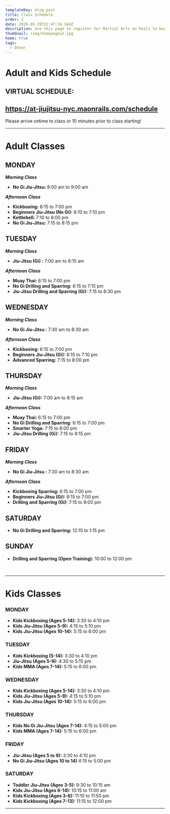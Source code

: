 ```yaml
---
templateKey: blog-post
title: Class Schedule
order: 2
date: 2020-05-29T22:47:34.544Z
description: Use this page to register for Martial Arts on Rails to book classes online.
thumbnail: /img/homepagea2.jpg
home: true
tags:
  - Other
---
```

# Adult and Kids Schedule

## VIRTUAL SCHEDULE:

## <https://at-jiujitsu-nyc.maonrails.com/schedule>

Please arrive ontime to class or 10 minutes prior to class starting!  

<script src="https://www.maonrails.com/js/widgets.js"></script>

<div class="maonrails-booking" attr-gym="DL7vA"></div>

- - -

# Adult Classes

## MONDAY

**_Morning Class_**

* **No Gi Jiu-Jitsu:** 8:00 am to 9:00 am

_**Afternoon Class**_

* **Kickboxing:** 6:15 to 7:00 pm
* **Beginners Jiu-Jitsu (No Gi):** 6:10 to 7:10 pm
* **Kettlebell:** 7:10 to 8:00 pm
* **No Gi Jiu-Jitsu:** 7:15 to 8:15 pm

## TUESDAY

**_Morning Class_**

* **Jiu-Jitsu (Gi) :** 7:00 am to 8:15 am

_**Afternoon Class**_

* **Muay Thai:** 6:15 to 7:00 pm
* **No Gi Drilling and Sparring:** 6:15 to 7:15 pm
* **Jiu-Jitsu Drilling and Sparring (Gi):** 7:15 to 8:30 pm

## WEDNESDAY

**_Morning Class_**

* **No Gi Jiu-Jitsu :** 7:30 am to 8:30 am

_**Afternoon Class**_

* **Kickboxing:** 6:15 to 7:00 pm
* **Beginners Jiu-Jitsu (Gi):** 6:15 to 7:10 pm
* **Advanced Sparring:** 7:15 to 8:00 pm

## THURSDAY

**_Morning Class_**

* **Jiu-Jitsu (Gi):** 7:00 am to 8:15 am

_**Afternoon Class**_

* **Muay Thai:** 6:15 to 7:00 pm
* **No Gi Drilling and Sparring:** 6:15 to 7:00 pm
* **Smarter Yoga:** 7:15 to 8:00 pm
* **Jiu-Jitsu Drilling (Gi):** 7:15 to 8:15 pm

## FRIDAY

**_Morning Class_**

* **No Gi Jiu-Jitsu :** 7:30 am to 8:30 am

_**Afternoon Class**_

* **Kickboxing Sparring:** 6:15 to 7:00 pm
* **Beginners Jiu-Jitsu (Gi):** 6:15 to 7:00 pm
* **Drilling and Sparring (Gi):** 7:15 to 8:00 pm

## SATURDAY

* **No Gi Drilling and Sparring:** 12:15 to 1:15 pm

## SUNDAY

* **Drilling and Sparring (Open Training):** 10:00 to 12:00 pm

<br>

- - -

# Kids Classes

### MONDAY

* **Kids Kickboxing (Ages 5-14):** 3:30 to 4:10 pm
* **Kids Jiu-Jitsu (Ages 5-9):** 4:15 to 5:10 pm
* **Kids Jiu-Jitsu (Ages 10-14):** 5:15 to 6:00 pm

### TUESDAY

* **Kids Kickboxing (5-14):** 3:30 to 4:10 pm
* **Jiu-Jitsu (Ages 5-9):** 4:30 to 5:15 pm
* **Kids MMA (Ages 7-14):** 5:15 to 6:00 pm 

### WEDNESDAY

* **Kids Kickboxing (Ages 5-14):** 3:30 to 4:10 pm
* **Kids Jiu-Jitsu (Ages 5-9):** 4:15 to 5:10 pm
* **Kids Jiu-Jitsu (Ages 10-14):** 5:15 to 6:00 pm

### THURSDAY

* **Kids No Gi Jiu-Jitsu (Ages 7-14):** 4:15 to 5:00 pm 
* **Kids MMA (Ages 7-14):** 5:15 to 6:00 pm 

### FRIDAY

* **Jiu-Jitsu (Ages 5 to 9):** 3:30 to 4:10 pm
* **No Gi Jiu-Jitsu (Ages 10 to 14)** 4:15 to 5:00 pm

### SATURDAY

* **Toddler Jiu-Jitsu (Ages 3-5):** 9:30 to 10:15 am
* **Kids Jiu-Jitsu (Ages 6-14):** 10:15 to 11:00 am
* **Kids Kickboxing (Ages 3-6):** 11:10 to 11:50 pm
* **Kids Kickboxing (Ages 7-13):** 11:15 to 12:00 pm

- - -
